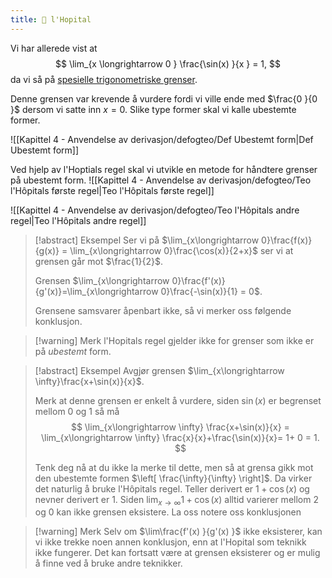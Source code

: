 ```yaml
---
title: 📄 l'Hopital
---
```


Vi har allerede vist at 
$$
\lim_{x \longrightarrow  0 } \frac{\sin(x) }{x }  = 1, 
$$
da vi så på [spesielle trigonometriske grenser](Kapittel%202%20-%20derivasjon/8%20Spesielle%20trigonometriske%20grenser.md).

Denne grensen var krevende å vurdere fordi vi ville ende med $\frac{0 }{0 }$ dersom vi satte inn $x=0$. Slike type former skal vi kalle ubestemte former.

![[Kapittel 4 - Anvendelse av derivasjon/defogteo/Def Ubestemt form|Def Ubestemt form]]

Ved hjelp av l'Hoptials regel skal vi utvikle en metode for håndtere grenser på ubestemt form.
![[Kapittel 4 - Anvendelse av derivasjon/defogteo/Teo l'Hôpitals første regel|Teo l'Hôpitals første regel]]

![[Kapittel 4 - Anvendelse av derivasjon/defogteo/Teo l'Hôpitals andre regel|Teo l'Hôpitals andre regel]]

> [!abstract] Eksempel 
> Ser vi på $\lim_{x\longrightarrow 0}\frac{f(x)}{g(x)} = \lim_{x\longrightarrow 0}\frac{\cos(x)}{2+x}$ ser vi at grensen går mot $\frac{1}{2}$. 
> 
> Grensen $\lim_{x\longrightarrow 0}\frac{f'(x)}{g'(x)}=\lim_{x\longrightarrow 0}\frac{-\sin(x)}{1} = 0$. 
> 
> Grensene samsvarer åpenbart ikke, så vi merker oss følgende konklusjon.

> [!warning] Merk
> l'Hopitals regel gjelder ikke for grenser som ikke er på *ubestemt* form.


> [!abstract] Eksempel 
> Avgjør grensen $\lim_{x\longrightarrow \infty}\frac{x+\sin(x)}{x}$. 
> 
> Merk at denne grensen er enkelt å vurdere, siden $\sin(x)$ er begrenset mellom $0$ og $1$ så må 
> $$
> \lim_{x\longrightarrow  \infty} \frac{x+\sin(x)}{x} = \lim_{x\longrightarrow  \infty} \frac{x}{x}+\frac{\sin(x)}{x}= 1+ 0 = 1.
> $$ 
> 
> Tenk deg nå at du ikke la merke til dette, men så at grensa gikk mot den  ubestemte formen $\left[ \frac{\infty}{\infty} \right]$. Da virker det naturlig å bruke l'Hôpitals regel. Teller derivert er $1+\cos(x)$ og nevner derivert er $1$. Siden $\lim_{x\longrightarrow \infty}1+\cos(x)$ alltid varierer mellom $2$ og $0$ kan ikke grensen eksistere. La oss notere oss konklusjonen 

> [!warning] Merk 
> Selv om $\lim\frac{f'(x) }{g'(x) }$ ikke eksisterer, kan vi ikke trekke noen annen konklusjon, enn at l'Hopital som teknikk ikke fungerer. Det kan fortsatt være at grensen eksisterer og er mulig å finne ved å bruke andre teknikker.